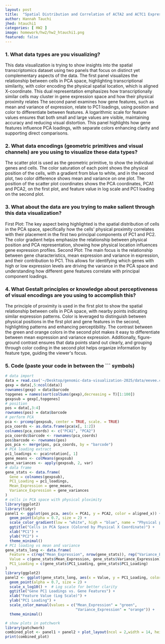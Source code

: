 ```yaml
---
layout: post
title:  "Spatial Distribution and Correlation of ACTA2 and ACTC1 Expression"
author: Hannah Tauchi
jhed: htauchi1
categories: [ HW2 ]
image: homework/hw2/hw2_htauchi1.png
featured: false
---
```


### 1. What data types are you visualizing?
This data visualization is trying to show insights into the spatial transcriptomics dataset using two panels that focus on distinct yet complementary aspects of the data. The first panel visualizes the relationship between cells in PCA space, highlighting transcriptional similarity, with color encoding the physical spatial location, which is aligned X-coordinate. This dual representation emphasizes how transcriptionally similar cells may cluster in gene expression space and how their physical proximity relates
The second panel examines how gene features, such as mean and variance of expression, relate to PC1 loadings, using position and color to differentiate between features. A logarithmic scale for feature values ensures that both small and large values are visible, maintaining accuracy and reducing visual distortion. This panel highlights how gene features influence PCA loadings, with separate colors enhancing clarity and supporting direct comparisons.
### 2. What data encodings (geometric primitives and visual channels) are you using to visualize these data types?
The scatter plot is used as the geometric primitive, to show the individual genes and cells. The color saturation of each point shows the physical position of the cells, with a gradient from blue to white, and in the second plot, two color difference shows mean and variance on one plot. The position of the scatter plot coordinates shows the PCA coordinates, PCA1 and PCA2, on the first plot, and feature value in log scale and PC1 loading on the second plot.

### 3. What about the data are you trying to make salient through this data visualization? 
First Plot: The key aspect being highlighted is the spatial distribution of cells in the PCA space, specifically how the cells' physical proximity correlates with their placement in the first two principal components of PC1 and PC2. The color gradient helps emphasize the relationship between physical position and PCA representation, showing how physical location influences gene expression profiles.
Second Plot: The main focus is the relationship between gene characteristics, mean expression and variance in expression, and their contribution to PC1. This allows for identifying which genes with high or low expression levels are driving the variance in the PCA space and understanding how different gene features correlate with principal component loadings.

### 4. What Gestalt principles or knowledge about perceptiveness of visual encodings are you using to accomplish this?
The principle of proximity is used in the first plot to show the spatial relationship between cells in PCA space, with nearby points indicating similar expression patterns. Color is leveraged to distinguish between physical positions in the first plot and gene features in the second, highlighting patterns and enhancing perceptibility. The contrast between the green and orange colors in the second plot makes it easy to differentiate between mean expression and variance expression. Additionally, figure-ground contrast ensures that data points stand out clearly, and grouping through color coding in the second plot helps organize information by feature type, guiding the viewer's focus.

### 5. Code (paste your code in between the ``` symbols)

```r
# data import
data = read.csv('~/Desktop/genomic-data-visualization-2025/data/eevee.csv.gz')
gexp = data[,5:ncol(data)]
rownames(gexp) = data$barcode
topgenes = names(sort(colSums(gexp),decreasing = T)[1:100])
gexpsub = gexp[,topgenes]
# position
pos = data[,3:4]
rownames(pos) = data$barcode
# perform PCA
pca <- prcomp(gexpsub, center = TRUE, scale. = TRUE)  
pca_coords <- as.data.frame(pca$x[, 1:2]) 
colnames(pca_coords) <- c("PCA1", "PCA2")
pca_coords$barcode <- rownames(pca_coords)
pos$barcode <- rownames(pos)
pos_pca <- merge(pos, pca_coords, by = "barcode")
# PCA loading extract
pc1_loadings <- pca$rotation[, 1]  
gene_means <- colMeans(gexpsub)  
gene_variances <- apply(gexpsub, 2, var)
# data frame
gene_stats <- data.frame(
  Gene = colnames(gexpsub),
  PC1_Loading = pc1_loadings,
  Mean_Expression = gene_means,
  Variance_Expression = gene_variances
)
# cells in PCA space with physical ploximity
library(ggplot2)
library(tidyr)
panel1 <- ggplot(pos_pca, aes(x = PCA1, y = PCA2, color = aligned_x)) +
  geom_point(alpha = 0.7, size = 2) +
  scale_color_gradient(low = "white", high = "blue", name = "Physical position") +
  ggtitle("Cells in PCA Space (Colored by Physical X Coordinate)") +
  xlab("PC1") +
  ylab("PC2") +
  theme_minimal()
# PC1 loading vs mean and variance
gene_stats_long <- data.frame(
  Feature = c(rep("Mean_Expression", nrow(gene_stats)), rep("Variance_Expression", nrow(gene_stats))),
  Value = c(gene_stats$Mean_Expression, gene_stats$Variance_Expression),
  PC1_Loading = c(gene_stats$PC1_Loading, gene_stats$PC1_Loading)
)
library(ggplot2)
panel2 <- ggplot(gene_stats_long, aes(x = Value, y = PC1_Loading, color = Feature)) +
  geom_point(alpha = 0.7, size = 2) +
  scale_x_log10() +  # Log scale for better clarity
  ggtitle("Gene PC1 Loadings vs. Gene Features") +
  xlab("Feature Value (Log Scale)") +
  ylab("PC1 Loading") +
  scale_color_manual(values = c("Mean_Expression" = "green", 
                                "Variance_Expression" = "orange")) +
  theme_minimal()

# show plots in patchwork
library(patchwork)
combined_plot <- panel1 + panel2 + plot_layout(ncol = 2,width = 14, height = 6)
print(combined_plot)
 
```

